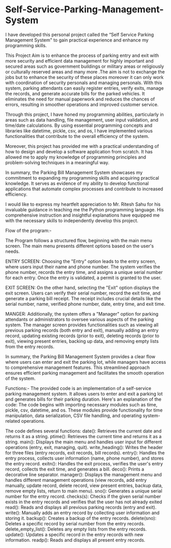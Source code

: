 # Self-Service-Parking-Management-System
I have developed this personal project called the “Self Service Parking Management System" to gain practical experience and enhance my programming skills.

This Project Aim is to enhance the process of parking entry and exit with more security and  efficient data management for highly important and secured areas such as government buildings or military areas or religiously or culturally reserved areas and many more .The aim is not to  exchange the jobs but to enhance the security of these places moreover it can only work with coordination of security personals and managing personals. With this system, parking attendants can easily register entries, verify exits, manage the records, and generate accurate bills for the parked vehicles. It eliminates the need for manual paperwork and reduces the chances of errors, resulting in smoother operations and improved customer service.

Through this project, I have honed my programming abilities, particularly in areas such as data handling, file management, user input validation, and time/date calculations. By using essential programming concepts and libraries like datetime, pickle, csv, and os, I have implemented various functionalities that contribute to the overall efficiency of the system.

Moreover, this project has provided me with a practical understanding of how to design and develop a software application from scratch. It has allowed me to apply my knowledge of programming principles and problem-solving techniques in a meaningful way.

In summary, the Parking Bill Management System showcases my commitment to expanding my programming skills and acquiring practical knowledge. It serves as evidence of my ability to develop functional applications that automate complex processes and contribute to increased efficiency. 

I would like to express my heartfelt appreciation to Mr. Ritesh Sahu for his invaluable guidance in teaching me the Python programming language. His comprehensive instruction and insightful explanations have equipped me with the necessary skills to independently develop this project.

Flow of the program:-

The Program follows a structured flow, beginning with the main menu screen. The main menu presents different options based on the user's needs. 

ENTRY SCREEN:  Choosing the "Entry" option leads to the entry screen, where users input their name and phone number. The system verifies the phone number, records the entry time, and assigns a unique serial number for each entry. Once the entry is validated, a permit is granted to the user.

EXIT SCREEN:  On the other hand, selecting the "Exit" option displays the exit screen. Users can verify their serial number, record the exit time, and generate a parking bill receipt. The receipt includes crucial details like the serial number, name, verified phone number, date, entry time, and exit time.

MANGER: Additionally, the system offers a "Manager" option for parking attendants or administrators to oversee various aspects of the parking system. The manager screen provides functionalities such as viewing all previous parking records (both entry and exit), manually adding an entry record, updating existing records (prior to exit), deleting records (prior to exit), viewing present entries, backing up data, and removing empty lists from the entry records.

In summary, the Parking Bill Management System provides a clear flow where users can enter and exit the parking lot, while managers have access to comprehensive management features. This streamlined approach ensures efficient parking management and facilitates the smooth operation of the system.

Functions:-
The provided code is an implementation of a self-service parking management system. It allows users to enter and exit a parking lot and generates bills for their parking duration. Here's an explanation of the code:
The code begins with importing necessary modules such as time, pickle, csv, datetime, and os. These modules provide functionality for time manipulation, data serialization, CSV file handling, and operating system-related operations.

The code defines several functions:
date(): Retrieves the current date and returns it as a string.
ptime(): Retrieves the current time and returns it as a string.
main(): Displays the main menu and handles user input for different operations (entry, exit, managing, quit).
write_heading(): Writes the header for three files (entry records, exit records, bill records).
entry(): Handles the entry process, collects user information (name, phone number), and stores the entry record.
exitn(): Handles the exit process, verifies the user's entry record, collects the exit time, and generates a bill.
deco(): Prints a decorative line separator.
manager(): Displays the management menu and handles different management operations (view records, add entry manually, update record, delete record, view present entries, backup data, remove empty lists, return to main menu).
sno(): Generates a unique serial number for the entry record.
checks(s): Checks if the given serial number exists in the entry records and verifies that the user has not already exited
read(): Reads and displays all previous parking records (entry and exit).
write(): Manually adds an entry record by collecting user information and storing it.
backup(): Creates a backup of the entry records.
delete(sno): Deletes a specific record by serial number from the entry records.
delete_empty_list(): Deletes any empty lists from the entry records.
update(): Updates a specific record in the entry records with new information.
readp(): Reads and displays all present entry records.



